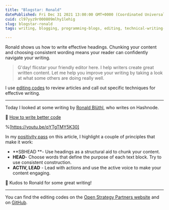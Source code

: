 ```yaml
---
title: "Blogstar: Ronald"
datePublished: Fri Dec 31 2021 13:00:00 GMT+0000 (Coordinated Universal Time)
cuid: cl97yyz9r000809mlhy1lehig
slug: blogstar-ronald
tags: writing, blogging, programming-blogs, editing, technical-writing-1

---
```


Ronald shows us how to write effective headings. Chunking your content and choosing consistent wording means your reader can confidently navigate your writing.

> G'day! flicstar your friendly editor here. I help writers create great written content. Let me help you improve your writing by taking a look at what some others are doing really well.

I use [editing codes](https://github.com/open-strategy-partners/editing-codes) to review articles and call out specific techniques for effective writing.

---

Today I looked at some writing by [Ronald Blüthl](https://hashnode.com/@rbluethl), who writes on Hashnode. 

📝 [How to write better code](https://r.bluethl.net/how-to-write-better-code)


%[https://youtu.be/qYTgTMY5K30]


In my [positivity pass](https://openstrategypartners.com/blog/the-positivity-pass-and-why-we-do-it/) on this article, I highlight a couple of principles that make it work:

- **SBHEAD **- Use headings as a structural aid to chunk your content.
- **HEAD**- Choose words that define the purpose of each text block. Try to use consistent construction.
- **ACTIV, LEAD** - Lead with actions and use the active voice to make your content engaging.


🎉 Kudos to Ronald for some great writing! 

---

You can find the editing codes on the [Open Strategy Partners website](https://openstrategypartners.com/resources/the-osp-editing-codes/) and on [GitHub](https://github.com/open-strategy-partners/editing-codes).


